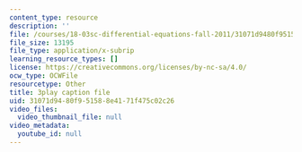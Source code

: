 ```yaml
---
content_type: resource
description: ''
file: /courses/18-03sc-differential-equations-fall-2011/31071d9480f951588e4171f475c02c26_pDfQHohL4Xs.vtt
file_size: 13195
file_type: application/x-subrip
learning_resource_types: []
license: https://creativecommons.org/licenses/by-nc-sa/4.0/
ocw_type: OCWFile
resourcetype: Other
title: 3play caption file
uid: 31071d94-80f9-5158-8e41-71f475c02c26
video_files:
  video_thumbnail_file: null
video_metadata:
  youtube_id: null
---
```

